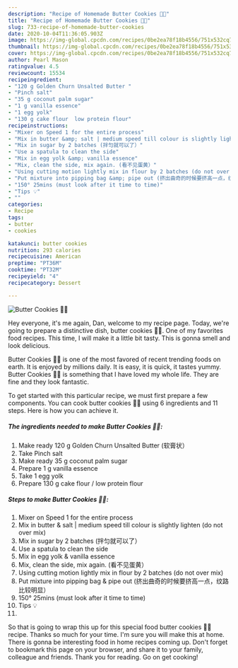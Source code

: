 ```yaml
---
description: "Recipe of Homemade Butter Cookies 🧈🍪"
title: "Recipe of Homemade Butter Cookies 🧈🍪"
slug: 733-recipe-of-homemade-butter-cookies
date: 2020-10-04T11:36:05.903Z
image: https://img-global.cpcdn.com/recipes/0be2ea78f18b4556/751x532cq70/butter-cookies-🧈🍪-recipe-main-photo.jpg
thumbnail: https://img-global.cpcdn.com/recipes/0be2ea78f18b4556/751x532cq70/butter-cookies-🧈🍪-recipe-main-photo.jpg
cover: https://img-global.cpcdn.com/recipes/0be2ea78f18b4556/751x532cq70/butter-cookies-🧈🍪-recipe-main-photo.jpg
author: Pearl Mason
ratingvalue: 4.5
reviewcount: 15534
recipeingredient:
- "120 g Golden Churn Unsalted Butter "
- "Pinch salt"
- "35 g coconut palm sugar"
- "1 g vanilla essence"
- "1 egg yolk"
- "130 g cake flour  low protein flour"
recipeinstructions:
- "Mixer on Speed 1 for the entire process"
- "Mix in butter &amp; salt | medium speed till colour is slightly lighten (do not over mix)"
- "Mix in sugar by 2 batches (拌匀就可以了）"
- "Use a spatula to clean the side"
- "Mix in egg yolk &amp; vanilla essence"
- "Mix, clean the side, mix again. (看不见蛋黄）"
- "Using cutting motion lightly mix in flour by 2 batches (do not over mix)"
- "Put mixture into pipping bag &amp; pipe out (挤出曲奇的时候要挤高一点，纹路比较明显）"
- "150° 25mins (must look after it time to time)"
- "Tips 💡"
- ""
categories:
- Recipe
tags:
- butter
- cookies

katakunci: butter cookies 
nutrition: 293 calories
recipecuisine: American
preptime: "PT36M"
cooktime: "PT32M"
recipeyield: "4"
recipecategory: Dessert

---
```



![Butter Cookies 🧈🍪](https://img-global.cpcdn.com/recipes/0be2ea78f18b4556/751x532cq70/butter-cookies-🧈🍪-recipe-main-photo.jpg)

Hey everyone, it's me again, Dan, welcome to my recipe page. Today, we're going to prepare a distinctive dish, butter cookies 🧈🍪. One of my favorites food recipes. This time, I will make it a little bit tasty. This is gonna smell and look delicious.



Butter Cookies 🧈🍪 is one of the most favored of recent trending foods on earth. It is enjoyed by millions daily. It is easy, it is quick, it tastes yummy. Butter Cookies 🧈🍪 is something that I have loved my whole life. They are fine and they look fantastic.


To get started with this particular recipe, we must first prepare a few components. You can cook butter cookies 🧈🍪 using 6 ingredients and 11 steps. Here is how you can achieve it.

<!--inarticleads1-->

##### The ingredients needed to make Butter Cookies 🧈🍪:

1. Make ready 120 g Golden Churn Unsalted Butter (软膏状）
1. Take Pinch salt
1. Make ready 35 g coconut palm sugar
1. Prepare 1 g vanilla essence
1. Take 1 egg yolk
1. Prepare 130 g cake flour / low protein flour




<!--inarticleads2-->

##### Steps to make Butter Cookies 🧈🍪:

1. Mixer on Speed 1 for the entire process
1. Mix in butter &amp; salt | medium speed till colour is slightly lighten (do not over mix)
1. Mix in sugar by 2 batches (拌匀就可以了）
1. Use a spatula to clean the side
1. Mix in egg yolk &amp; vanilla essence
1. Mix, clean the side, mix again. (看不见蛋黄）
1. Using cutting motion lightly mix in flour by 2 batches (do not over mix)
1. Put mixture into pipping bag &amp; pipe out (挤出曲奇的时候要挤高一点，纹路比较明显）
1. 150° 25mins (must look after it time to time)
1. Tips 💡
1. 




So that is going to wrap this up for this special food butter cookies 🧈🍪 recipe. Thanks so much for your time. I'm sure you will make this at home. There is gonna be interesting food in home recipes coming up. Don't forget to bookmark this page on your browser, and share it to your family, colleague and friends. Thank you for reading. Go on get cooking!
